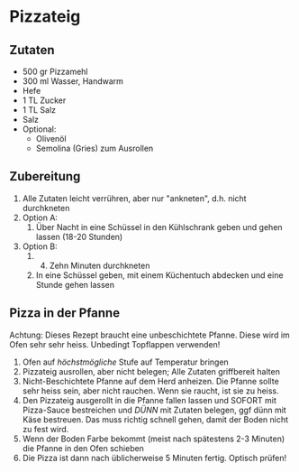 # Pizzateig

## Zutaten

* 500 gr Pizzamehl
* 300 ml Wasser, Handwarm
* Hefe
* 1 TL Zucker
* 1 TL Salz
* Salz
* Optional:
  * Olivenöl
  * Semolina (Gries) zum Ausrollen

## Zubereitung

1. Alle Zutaten leicht verrühren, aber nur "ankneten", d.h. nicht durchkneten
2. Option A:
    1. Über Nacht in eine Schüssel in den Kühlschrank geben und gehen lassen (18-20 Stunden)
3. Option B:
    1. 4. Zehn Minuten durchkneten
    2. In eine Schüssel geben, mit einem Küchentuch abdecken und eine Stunde gehen lassen

## Pizza in der Pfanne

Achtung: Dieses Rezept braucht eine unbeschichtete Pfanne.
Diese wird im Ofen sehr sehr heiss. Unbedingt Topflappen verwenden!

1. Ofen auf *höchstmögliche* Stufe auf Temperatur bringen
2. Pizzateig ausrollen, aber nicht belegen; Alle Zutaten griffbereit halten
3. Nicht-Beschichtete Pfanne auf dem Herd anheizen. Die Pfanne sollte sehr heiss sein, aber nicht rauchen. Wenn sie raucht, ist sie zu heiss.
4. Den Pizzateig ausgerollt in die Pfanne fallen lassen und SOFORT mit Pizza-Sauce bestreichen und *DÜNN* mit Zutaten belegen, ggf dünn mit Käse bestreuen. Das muss richtig schnell gehen, damit der Boden nicht zu fest wird.
5. Wenn der Boden Farbe bekommt (meist nach spätestens 2-3 Minuten) die Pfanne in den Ofen schieben
6. Die Pizza ist dann nach üblicherweise 5 Minuten fertig. Optisch prüfen!
